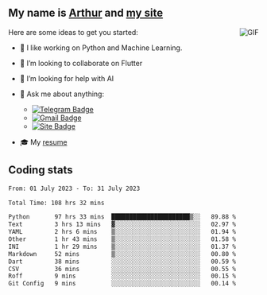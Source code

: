 
## My name is [Arthur](https://www.linkedin.com/in/arthur-novais-201420/) and [my site](https://arthurcn96.github.io/)

<!--
**Arthurcn96/Arthurcn96** is a ✨ _special_ ✨ repository because its `README.md` (this file) appears on your GitHub profile.
-->
<img align="right"  max-width="440" max-height="240" alt="GIF" src="https://raw.githubusercontent.com/Arthurcn96/Arthurcn96/master/helloThere.gif" />

Here are some ideas to get you started:

- 🤖 I like working on Python and Machine Learning.
- 👯 I’m looking to collaborate on Flutter
- 🤔 I’m looking for help with AI
- 💬 Ask me about anything:
    - [![Telegram Badge](https://img.shields.io/badge/-@Arthurcn9-0088cc?style=for-the-badge&logo=Telegram&logoColor=white)](https://t.me/Arthurcn9)
    - [![Gmail Badge](https://img.shields.io/badge/-@Arthurcn9-red?style=for-the-badge&logo=Gmail&logoColor=white)](mailto:Arthurcn96@gmail.com)
    - [![Site Badge](https://img.shields.io/badge/arthurcn96.github.io-informational?style=for-the-badge&logo=internetexplorer)](https://arthurcn96.github.io/)

- 🎓 My [resume](https://github.com/Arthurcn96/resume/blob/master/Resume_PT-BR.pdf)


## Coding stats
<!--START_SECTION:waka-->

```txt
From: 01 July 2023 - To: 31 July 2023

Total Time: 108 hrs 32 mins

Python       97 hrs 33 mins  ██████████████████████▒░░   89.88 %
Text         3 hrs 13 mins   ▓░░░░░░░░░░░░░░░░░░░░░░░░   02.97 %
YAML         2 hrs 6 mins    ▒░░░░░░░░░░░░░░░░░░░░░░░░   01.94 %
Other        1 hr 43 mins    ▒░░░░░░░░░░░░░░░░░░░░░░░░   01.58 %
INI          1 hr 29 mins    ▒░░░░░░░░░░░░░░░░░░░░░░░░   01.37 %
Markdown     52 mins         ▒░░░░░░░░░░░░░░░░░░░░░░░░   00.80 %
Dart         38 mins         ░░░░░░░░░░░░░░░░░░░░░░░░░   00.59 %
CSV          36 mins         ░░░░░░░░░░░░░░░░░░░░░░░░░   00.55 %
Roff         9 mins          ░░░░░░░░░░░░░░░░░░░░░░░░░   00.15 %
Git Config   9 mins          ░░░░░░░░░░░░░░░░░░░░░░░░░   00.14 %
```

<!--END_SECTION:waka-->
